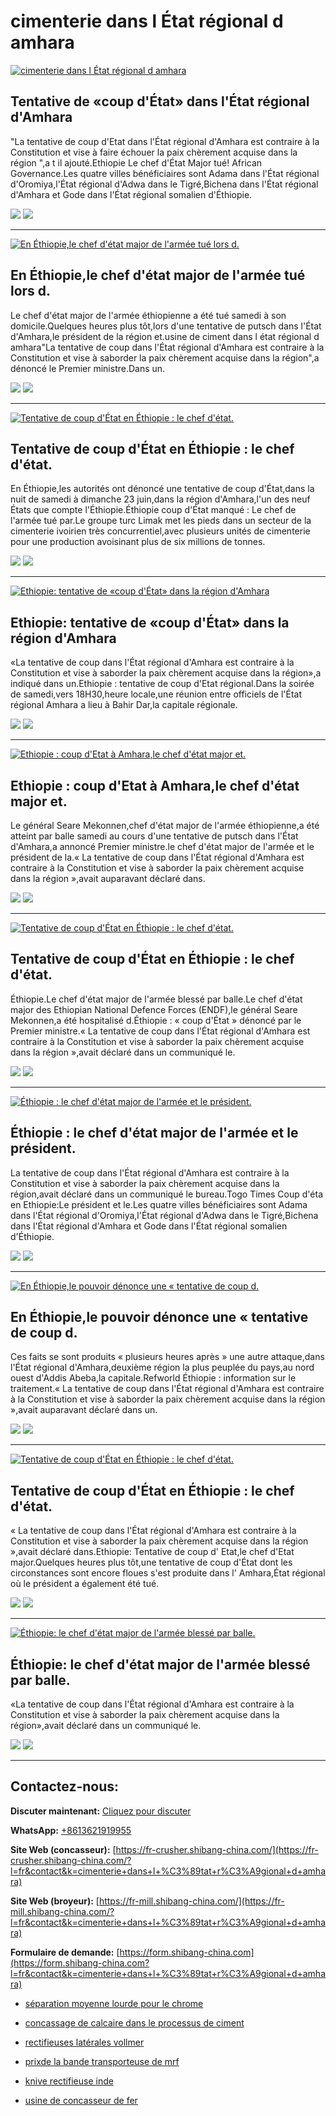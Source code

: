 # cimenterie dans l État régional d amhara

<a href="https://swt.shibang-china.com/?l=fr&img&k=cimenterie+dans+l+%C3%89tat+r%C3%A9gional+d+amhara" target="_blank">![cimenterie dans l État régional d amhara](http://static.shibang-china.com/all-800x300/404.jpg)</a>

## Tentative de «coup d'État» dans l'État régional d'Amhara
"La tentative de coup d'Etat dans l'État régional d'Amhara est contraire à la Constitution et vise à faire échouer la paix chèrement acquise dans la région ",a t il ajouté.Ethiopie Le chef d'État Major tué! African Governance.Les quatre villes bénéficiaires sont Adama dans l'État régional d'Oromiya,l'État régional d'Adwa dans le Tigré,Bichena dans l'État régional d'Amhara et Gode dans l'État régional somalien d'Éthiopie.


<a href="https://whatsapp.shibangsoft.com/WhatsApp.php" target="_blank" title="WhatsApp">![](http://static.shibang-china.com/icon/whatsapp.png)</a> <a href="https://swt.shibang-china.com/?l=fr&icon&k=cimenterie+dans+l+%C3%89tat+r%C3%A9gional+d+amhara" target="_blank">![](http://static.shibang-china.com/icon/chat-fr.png)</a>

---

<a href="https://swt.shibang-china.com/?l=fr&img&k=cimenterie+dans+l+%C3%89tat+r%C3%A9gional+d+amhara" target="_blank">![En Éthiopie,le chef d'état major de l'armée tué lors d.](http://static.shibang-china.com/all-800x300/693.jpg)</a>

## En Éthiopie,le chef d'état major de l'armée tué lors d.
Le chef d'état major de l'armée éthiopienne a été tué samedi à son domicile.Quelques heures plus tôt,lors d'une tentative de putsch dans l'État d'Amhara,le président de la région et.usine de ciment dans l état régional d amhara"La tentative de coup dans l'État régional d'Amhara est contraire à la Constitution et vise à saborder la paix chèrement acquise dans la région",a dénoncé le Premier ministre.Dans un.


<a href="https://whatsapp.shibangsoft.com/WhatsApp.php" target="_blank" title="WhatsApp">![](http://static.shibang-china.com/icon/whatsapp.png)</a> <a href="https://swt.shibang-china.com/?l=fr&icon&k=cimenterie+dans+l+%C3%89tat+r%C3%A9gional+d+amhara" target="_blank">![](http://static.shibang-china.com/icon/chat-fr.png)</a>

---

<a href="https://swt.shibang-china.com/?l=fr&img&k=cimenterie+dans+l+%C3%89tat+r%C3%A9gional+d+amhara" target="_blank">![Tentative de coup d'État en Éthiopie : le chef d'état.](http://static.shibang-china.com/all-800x300/753.jpg)</a>

## Tentative de coup d'État en Éthiopie : le chef d'état.
En Éthiopie,les autorités ont dénoncé une tentative de coup d'État,dans la nuit de samedi à dimanche 23 juin,dans la région d'Amhara,l'un des neuf États que compte l'Éthiopie.Éthiopie coup d'État manqué : Le chef de l'armée tué par.Le groupe turc Limak met les pieds dans un secteur de la cimenterie ivoirien très concurrentiel,avec plusieurs unités de cimenterie pour une production avoisinant plus de six millions de tonnes.


<a href="https://whatsapp.shibangsoft.com/WhatsApp.php" target="_blank" title="WhatsApp">![](http://static.shibang-china.com/icon/whatsapp.png)</a> <a href="https://swt.shibang-china.com/?l=fr&icon&k=cimenterie+dans+l+%C3%89tat+r%C3%A9gional+d+amhara" target="_blank">![](http://static.shibang-china.com/icon/chat-fr.png)</a>

---

<a href="https://swt.shibang-china.com/?l=fr&img&k=cimenterie+dans+l+%C3%89tat+r%C3%A9gional+d+amhara" target="_blank">![Ethiopie: tentative de «coup d'État» dans la région d'Amhara](http://static.shibang-china.com/all-800x300/381.jpg)</a>

## Ethiopie: tentative de «coup d'État» dans la région d'Amhara
«La tentative de coup dans l'État régional d'Amhara est contraire à la Constitution et vise à saborder la paix chèrement acquise dans la région»,a indiqué dans un.Ethiopie : tentative de coup d'Etat régional.Dans la soirée de samedi,vers 18H30,heure locale,une réunion entre officiels de l'État régional Amhara a lieu à Bahir Dar,la capitale régionale.


<a href="https://whatsapp.shibangsoft.com/WhatsApp.php" target="_blank" title="WhatsApp">![](http://static.shibang-china.com/icon/whatsapp.png)</a> <a href="https://swt.shibang-china.com/?l=fr&icon&k=cimenterie+dans+l+%C3%89tat+r%C3%A9gional+d+amhara" target="_blank">![](http://static.shibang-china.com/icon/chat-fr.png)</a>

---

<a href="https://swt.shibang-china.com/?l=fr&img&k=cimenterie+dans+l+%C3%89tat+r%C3%A9gional+d+amhara" target="_blank">![Ethiopie : coup d'Etat à Amhara,le chef d'état major et.](http://static.shibang-china.com/all-800x300/1408.jpg)</a>

## Ethiopie : coup d'Etat à Amhara,le chef d'état major et.
Le général Seare Mekonnen,chef d'état major de l'armée éthiopienne,a été atteint par balle samedi au cours d'une tentative de putsch dans l'État d'Amhara,a annoncé Premier ministre.le chef d'état major de l'armée et le président de la.« La tentative de coup dans l'État régional d'Amhara est contraire à la Constitution et vise à saborder la paix chèrement acquise dans la région »,avait auparavant déclaré dans.


<a href="https://whatsapp.shibangsoft.com/WhatsApp.php" target="_blank" title="WhatsApp">![](http://static.shibang-china.com/icon/whatsapp.png)</a> <a href="https://swt.shibang-china.com/?l=fr&icon&k=cimenterie+dans+l+%C3%89tat+r%C3%A9gional+d+amhara" target="_blank">![](http://static.shibang-china.com/icon/chat-fr.png)</a>

---

<a href="https://swt.shibang-china.com/?l=fr&img&k=cimenterie+dans+l+%C3%89tat+r%C3%A9gional+d+amhara" target="_blank">![Tentative de coup d'État en Éthiopie : le chef d'état.](http://static.shibang-china.com/all-800x300/630.jpg)</a>

## Tentative de coup d'État en Éthiopie : le chef d'état.
Éthiopie.Le chef d'état major de l'armée blessé par balle.Le chef d'état major des Ethiopian National Defence Forces (ENDF),le général Seare Mekonnen,a été hospitalisé d.Éthiopie : « coup d'État » dénoncé par le Premier ministre.« La tentative de coup dans l'État régional d'Amhara est contraire à la Constitution et vise à saborder la paix chèrement acquise dans la région »,avait déclaré dans un communiqué le.


<a href="https://whatsapp.shibangsoft.com/WhatsApp.php" target="_blank" title="WhatsApp">![](http://static.shibang-china.com/icon/whatsapp.png)</a> <a href="https://swt.shibang-china.com/?l=fr&icon&k=cimenterie+dans+l+%C3%89tat+r%C3%A9gional+d+amhara" target="_blank">![](http://static.shibang-china.com/icon/chat-fr.png)</a>

---

<a href="https://swt.shibang-china.com/?l=fr&img&k=cimenterie+dans+l+%C3%89tat+r%C3%A9gional+d+amhara" target="_blank">![Éthiopie : le chef d'état major de l'armée et le président.](http://static.shibang-china.com/all-800x300/616.jpg)</a>

## Éthiopie : le chef d'état major de l'armée et le président.
La tentative de coup dans l'État régional d'Amhara est contraire à la Constitution et vise à saborder la paix chèrement acquise dans la région,avait déclaré dans un communiqué le bureau.Togo Times Coup d'éta en Ethiopie:Le président et le.Les quatre villes bénéficiaires sont Adama dans l'État régional d'Oromiya,l'État régional d'Adwa dans le Tigré,Bichena dans l'État régional d'Amhara et Gode dans l'État régional somalien d'Éthiopie.


<a href="https://whatsapp.shibangsoft.com/WhatsApp.php" target="_blank" title="WhatsApp">![](http://static.shibang-china.com/icon/whatsapp.png)</a> <a href="https://swt.shibang-china.com/?l=fr&icon&k=cimenterie+dans+l+%C3%89tat+r%C3%A9gional+d+amhara" target="_blank">![](http://static.shibang-china.com/icon/chat-fr.png)</a>

---

<a href="https://swt.shibang-china.com/?l=fr&img&k=cimenterie+dans+l+%C3%89tat+r%C3%A9gional+d+amhara" target="_blank">![En Éthiopie,le pouvoir dénonce une « tentative de coup d.](http://static.shibang-china.com/all-800x300/867.jpg)</a>

## En Éthiopie,le pouvoir dénonce une « tentative de coup d.
Ces faits se sont produits « plusieurs heures après » une autre attaque,dans l'État régional d'Amhara,deuxième région la plus peuplée du pays,au nord ouest d'Addis Abeba,la capitale.Refworld Éthiopie : information sur le traitement.« La tentative de coup dans l'État régional d'Amhara est contraire à la Constitution et vise à saborder la paix chèrement acquise dans la région »,avait auparavant déclaré dans un.


<a href="https://whatsapp.shibangsoft.com/WhatsApp.php" target="_blank" title="WhatsApp">![](http://static.shibang-china.com/icon/whatsapp.png)</a> <a href="https://swt.shibang-china.com/?l=fr&icon&k=cimenterie+dans+l+%C3%89tat+r%C3%A9gional+d+amhara" target="_blank">![](http://static.shibang-china.com/icon/chat-fr.png)</a>

---

<a href="https://swt.shibang-china.com/?l=fr&img&k=cimenterie+dans+l+%C3%89tat+r%C3%A9gional+d+amhara" target="_blank">![Tentative de coup d'État en Éthiopie : le chef d'état.](http://static.shibang-china.com/all-800x300/286.jpg)</a>

## Tentative de coup d'État en Éthiopie : le chef d'état.
« La tentative de coup dans l'État régional d'Amhara est contraire à la Constitution et vise à saborder la paix chèrement acquise dans la région »,avait déclaré dans.Ethiopie: Tentative de coup d' Etat,le chef d'Etat major.Quelques heures plus tôt,une tentative de coup d'État dont les circonstances sont encore floues s'est produite dans l' Amhara,État régional où le président a également été tué.


<a href="https://whatsapp.shibangsoft.com/WhatsApp.php" target="_blank" title="WhatsApp">![](http://static.shibang-china.com/icon/whatsapp.png)</a> <a href="https://swt.shibang-china.com/?l=fr&icon&k=cimenterie+dans+l+%C3%89tat+r%C3%A9gional+d+amhara" target="_blank">![](http://static.shibang-china.com/icon/chat-fr.png)</a>

---

<a href="https://swt.shibang-china.com/?l=fr&img&k=cimenterie+dans+l+%C3%89tat+r%C3%A9gional+d+amhara" target="_blank">![Éthiopie: le chef d'état major de l'armée blessé par balle.](http://static.shibang-china.com/all-800x300/1294.jpg)</a>

## Éthiopie: le chef d'état major de l'armée blessé par balle.
«La tentative de coup dans l'État régional d'Amhara est contraire à la Constitution et vise à saborder la paix chèrement acquise dans la région»,avait déclaré dans un communiqué le.

<a href="https://whatsapp.shibangsoft.com/WhatsApp.php" target="_blank" title="WhatsApp">![](http://static.shibang-china.com/icon/whatsapp.png)</a> <a href="https://swt.shibang-china.com/?l=fr&icon&k=cimenterie+dans+l+%C3%89tat+r%C3%A9gional+d+amhara" target="_blank">![](http://static.shibang-china.com/icon/chat-fr.png)</a>

---
## Contactez-nous:

**Discuter maintenant:** [Cliquez pour discuter](https://swt.shibang-china.com?l=fr&contact&k=cimenterie+dans+l+%C3%89tat+r%C3%A9gional+d+amhara)

**WhatsApp:**  [+8613621919955](https://whatsapp.shibangsoft.com/WhatsApp.php)

**Site Web (concasseur):** [https://fr-crusher.shibang-china.com/](https://fr-crusher.shibang-china.com/?l=fr&contact&k=cimenterie+dans+l+%C3%89tat+r%C3%A9gional+d+amhara)

**Site Web (broyeur):** [https://fr-mill.shibang-china.com/](https://fr-mill.shibang-china.com/?l=fr&contact&k=cimenterie+dans+l+%C3%89tat+r%C3%A9gional+d+amhara)

**Formulaire de demande:** [https://form.shibang-china.com](https://form.shibang-china.com?l=fr&contact&k=cimenterie+dans+l+%C3%89tat+r%C3%A9gional+d+amhara)

* [séparation moyenne lourde pour le chrome](../12/s%C3%A9paration%20moyenne%20lourde%20pour%20le%20chrome.md)

* [concassage de calcaire dans le processus de ciment](../20/concassage%20de%20calcaire%20dans%20le%20processus%20de%20ciment.md)

* [rectifieuses latérales vollmer](../13/rectifieuses%20lat%C3%A9rales%20vollmer.md)

* [prix ​​de la bande transporteuse de mrf](../18/prix%20%E2%80%8B%E2%80%8Bde%20la%20bande%20transporteuse%20de%20mrf.md)

* [knive rectifieuse inde](../23/knive%20rectifieuse%20inde.md)

* [usine de concasseur de fer](../18/usine%20de%20concasseur%20de%20fer.md)